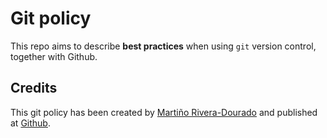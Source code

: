 # Git policy

This repo aims to describe **best practices** when using `git` version control, together with Github.

## Credits

This git policy has been created by [Martiño Rivera-Dourado](https://martinord.eu) and published at [Github](https://github.com/martinord/git-policy).